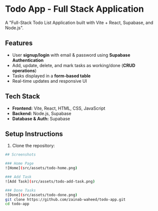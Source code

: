 # Todo App - Full Stack Application

A "Full-Stack Todo List Application built with Vite + React, Supabase, and Node.js".

## Features

- User **signup/login** with email & password using **Supabase Authentication**
- Add, update, delete, and mark tasks as working/done (**CRUD operations**)
- Tasks displayed in a **form-based table**
- Real-time updates and responsive UI

## Tech Stack

- **Frontend:** Vite, React, HTML, CSS, JavaScript
- **Backend:** Node.js, Supabase
- **Database & Auth:** Supabase

## Setup Instructions

1. Clone the repository:
```bash
## Screenshots

### Home Page
![Home](src/assets/todo-home.png)

### Add Task
![Add Task](src/assets/todo-add-task.png)

### Done Tasks
![Done](src/assets/todo-done.png)
git clone https://github.com/zainab-waheed/todo-app.git
cd todo-app

